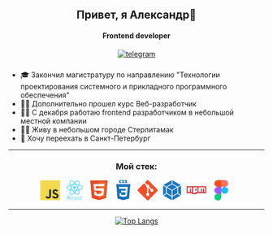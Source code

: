 <div id="header" align="center">
  <h2>Привет, я Александр👋</h2>
  <h4> Frontend developer </h4>
  <a href="https://t.me/qqbrk" target="_blank">
    <img src="https://img.shields.io/badge/Telegram-blue?style=for-the-badge?logo=telegram&logoColor=white" alt="telegram">
  </a>
</div>

### 

  
* 🎓 Закончил магистратуру по направлению "Технологии проектирования системного и прикладного программного обеспечения"
* 👨‍🎓 Дополнительно прошел курс Веб-разработчик
* 👨‍💻 С декабря работаю frontend разработчиком в небольшой местной компании
* 👨‍💼 Живу в небольшом городе Стерлитамак
* 🛫 Хочу переехать в Санкт-Петербург
  
---
<div align="center">
  <h3>Мой стек:</h3>
  <img src="https://github.com/devicons/devicon/blob/master/icons/javascript/javascript-original.svg" title="JavaScript" alt="JavaScript" width="40"/>&nbsp;
  <img src="https://github.com/devicons/devicon/blob/master/icons/react/react-original-wordmark.svg" title="React" alt="React" width="40" height="40"/>&nbsp;
  <img src="https://github.com/devicons/devicon/blob/master/icons/html5/html5-original.svg" title="HTML5" alt="HTML" width="40" height="40"/>&nbsp;
  <img src="https://github.com/devicons/devicon/blob/master/icons/css3/css3-plain-wordmark.svg"  title="CSS3" alt="CSS" width="40" height="40"/>&nbsp;
  <img src="https://github.com/devicons/devicon/blob/master/icons/git/git-plain.svg" title="Git" alt="Git" width="40" height="40"/>&nbsp;
  <img src="https://github.com/devicons/devicon/blob/master/icons/webpack/webpack-plain.svg" title="webpack" alt="webpack" width="40" height="40"/>&nbsp;
  <img src="https://github.com/devicons/devicon/blob/master/icons/npm/npm-original-wordmark.svg" title="npm" alt="npm" width="40" height="40"/>&nbsp;
  <img src="https://github.com/devicons/devicon/blob/master/icons/figma/figma-original.svg" title="Figma" alt="Figma" width="40" height="40"/>&nbsp;
  
---  
 [![Top Langs](https://github-readme-stats.vercel.app/api/top-langs/?username=kubryak&layout=compact)](https://github.com/kubryak/github-readme-stats)
